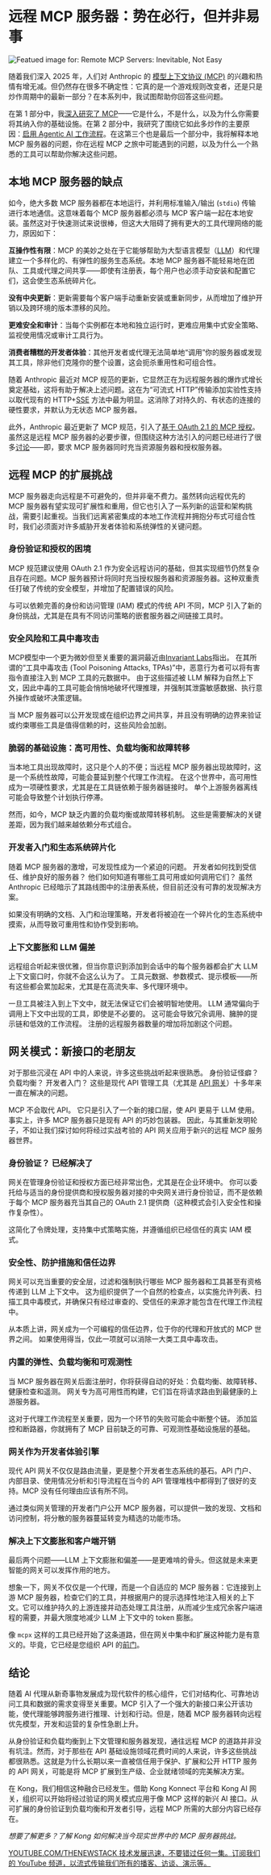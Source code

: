 # 远程 MCP 服务器：势在必行，但并非易事

![Featued image for: Remote MCP Servers: Inevitable, Not Easy](https://cdn.thenewstack.io/media/2025/05/b5587e00-remote-mcp-servers-1024x576.jpg)

随着我们深入 2025 年，人们对 Anthropic 的 [模型上下文协议 (MCP)](https://thenewstack.io/model-context-protocol-a-primer-for-the-developers/) 的兴趣和热情有增无减。但仍然存在很多不确定性：它真的是一个游戏规则改变者，还是只是炒作周期中的最新一部分？在本系列中，我试图帮助你回答这些问题。

在第 1 部分中，我[深入研究了 MCP](https://thenewstack.io/what-is-mcp-game-changer-or-just-more-hype)——它是什么，不是什么，以及为什么你需要将其纳入你的基础设施。在第 2 部分中，我研究了围绕它如此多炒作的主要原因：[启用 Agentic AI 工作流程](https://thenewstack.io/how-mcp-enables-agentic-ai-workflows/)。在这第三个也是最后一个部分中，我将解释本地 MCP 服务器的问题，你在远程 MCP 之旅中可能遇到的问题，以及为什么一个熟悉的工具可以帮助你解决这些问题。

## 本地 MCP 服务器的缺点

如今，绝大多数 MCP 服务器都在本地运行，并利用标准输入/输出 (`stdio`) 传输进行本地通信。这意味着每个 MCP 服务器都必须与 MCP 客户端一起在本地安装。虽然这对于快速测试来说很棒，但这大大阻碍了拥有更大的工具代理网络的能力，原因如下：

**互操作性有限**：MCP 的美妙之处在于它能够帮助为大型语言模型（[LLM](https://thenewstack.io/what-is-a-large-language-model/)）和代理建立一个多样化的、有弹性的服务生态系统。本地 MCP 服务器不能轻易地在团队、工具或代理之间共享——即使有注册表，每个用户也必须手动安装和配置它们，这会使生态系统碎片化。

**没有中央更新**：更新需要每个客户端手动重新安装或重新同步，从而增加了维护开销以及跨环境的版本漂移的风险。

**更难安全和审计**：当每个实例都在本地和独立运行时，更难应用集中式安全策略、监视使用情况或审计工具行为。

**消费者糟糕的开发者体验**：其他开发者或代理无法简单地“调用”你的服务器或发现其工具，除非他们克隆你的整个设置，这会扼杀重用性和可组合性。

随着 Anthropic 最近对 MCP 规范的更新，它显然正在为远程服务器的爆炸式增长奠定基础，这将有助于解决上述问题。这在为“可流式 HTTP”传输添加实验性支持以取代现有的 HTTP+[SSE](https://modelcontextprotocol.io/docs/concepts/transports#server-sent-events-sse) 方法中最为明显。这消除了对持久的、有状态的连接的硬性要求，并默认为无状态 MCP 服务器。

此外，Anthropic 最近更新了 MCP 规范，引入了[基于 OAuth 2.1 的 MCP 授权](https://modelcontextprotocol.io/specification/2025-03-26)。虽然这是远程 MCP 服务器的必要步骤，但围绕这种方法引入的问题已经进行了很多[讨论](https://github.com/modelcontextprotocol/modelcontextprotocol/issues/205)——即，要求 MCP 服务器同时充当资源服务器和授权服务器。

## 远程 MCP 的扩展挑战

MCP 服务器走向远程是不可避免的，但并非毫不费力。虽然转向远程优先的 MCP 服务器有望实现可扩展性和重用，但它也引入了一系列新的运营和架构挑战，需要引起重视。当我们远离紧密集成的本地工作流程并拥抱分布式可组合性时，我们必须面对许多威胁开发者体验和系统弹性的关键问题。

### 身份验证和授权的困境

MCP 规范建议使用 OAuth 2.1 作为安全远程访问的基础，但其实现细节仍然复杂且存在问题。MCP 服务器预计将同时充当授权服务器和资源服务器。这种双重责任打破了传统的安全模型，并增加了配置错误的风险。

与可以依赖完善的身份和访问管理 (IAM) 模式的传统 API 不同，MCP 引入了新的身份挑战，尤其是在具有不同访问策略的嵌套服务器之间链接工具时。

### 安全风险和工具中毒攻击
MCP模型中一个更为微妙但至关重要的漏洞最近由[Invariant Labs](https://invariantlabs.ai/blog/mcp-security-notification-tool-poisoning-attacks)指出。 在其所谓的“工具中毒攻击 (Tool Poisoning Attacks, TPAs)”中，恶意行为者可以将有害指令直接注入到 MCP 工具的元数据中。 由于这些描述被 LLM 解释为自然上下文，因此中毒的工具可能会悄悄地破坏代理推理，并强制其泄露敏感数据、执行意外操作或破坏决策逻辑。

当 MCP 服务器可以公开发现或在组织边界之间共享，并且没有明确的边界来验证或约束哪些工具是值得信赖的时，这些风险会加剧。

### 脆弱的基础设施：高可用性、负载均衡和故障转移

当本地工具出现故障时，这只是个人的不便；当远程 MCP 服务器出现故障时，这是一个系统性故障，可能会蔓延到整个代理工作流程。 在这个世界中，高可用性成为一项硬性要求，尤其是在工具链依赖于服务器链接时。 单个上游服务器离线可能会导致整个计划执行停滞。

然而，如今，MCP 缺乏内置的负载均衡或故障转移机制。 这些是需要解决的关键差距，因为我们越来越依赖分布式组合。

### 开发者入门和生态系统碎片化

随着 MCP 服务器的激增，可发现性成为一个紧迫的问题。 开发者如何找到受信任、维护良好的服务器？ 他们如何知道有哪些工具可用或如何调用它们？ 虽然 Anthropic 已经暗示了其路线图中的注册表系统，但目前还没有可靠的发现解决方案。

如果没有明确的文档、入门和治理策略，开发者将被迫在一个碎片化的生态系统中摸索，从而导致可重用性和协作受到影响。

### 上下文膨胀和 LLM 偏差

远程组合听起来很优雅，但当你意识到添加到会话中的每个服务器都会扩大 LLM 上下文窗口时，你就不会这么认为了。 工具元数据、参数模式、提示模板——所有这些都会累加起来，尤其是在高流失率、多代理环境中。

一旦工具被注入到上下文中，就无法保证它们会被明智地使用。 LLM 通常偏向于调用上下文中出现的工具，即使是不必要的。 这可能会导致冗余调用、臃肿的提示链和低效的工作流程。 注册的远程服务器数量的增加将加剧这个问题。

## 网关模式：新接口的老朋友

对于那些沉浸在 API 中的人来说，许多这些挑战听起来很熟悉。 身份验证怪癖？ 负载均衡？ 开发者入门？ 这些是现代 API 管理工具（尤其是 [API 网关](https://thenewstack.io/ai-gateways-vs-api-gateways-whats-the-difference/)）十多年来一直在解决的问题。

MCP 不会取代 API。 它只是引入了一个新的接口层，使 API 更易于 LLM 使用。 事实上，许多 MCP 服务器只是现有 API 的巧妙包装器。 因此，与其重新发明轮子，不如让我们探讨如何将经过实战考验的 API 网关应用于新兴的远程 MCP 服务器世界。

### 身份验证？ 已经解决了

网关在管理身份验证和授权方面已经非常出色，尤其是在企业环境中。 你可以委托给与适当的身份提供商和授权服务器对接的中央网关进行身份验证，而不是依赖于每个 MCP 服务器充当其自己的 OAuth 2.1 提供商（这种模式会引入安全性和操作复杂性）。

这简化了令牌处理，支持集中式策略实施，并遵循组织已经信任的真实 IAM 模式。

### 安全性、防护措施和信任边界

网关可以充当重要的安全层，过滤和强制执行哪些 MCP 服务器和工具甚至有资格传递到 LLM 上下文中。 这为组织提供了一个自然的检查点，以实施允许列表、扫描工具中毒模式，并确保只有经过审查的、受信任的来源才能包含在代理工作流程中。

从本质上讲，网关成为一个可编程的信任边界，位于你的代理和开放式的 MCP 世界之间。 如果使用得当，仅此一项就可以消除一大类工具中毒攻击。

### 内置的弹性、负载均衡和可观测性

当 MCP 服务器在网关后面注册时，你将获得自动的好处：负载均衡、故障转移、健康检查和遥测。 网关专为高可用性而构建，它们旨在将请求路由到最健康的上游服务器。

这对于代理工作流程至关重要，因为一个环节的失败可能会中断整个链。 添加监控和断路器，你就拥有了 MCP 目前缺乏的可靠、可观测性基础设施层的基础。

### 网关作为开发者体验引擎
现代 API 网关不仅仅是路由流量，更是整个开发者生态系统的基石。API 门户、内部目录、使用情况分析和引导流程在当今的 API 管理堆栈中都得到了很好的支持。MCP 没有任何理由应该有所不同。

通过类似网关管理的开发者门户公开 MCP 服务器，可以提供一致的发现、文档和访问控制，将分散的服务器蔓延转变为精选的功能市场。

### 解决上下文膨胀和客户端开销

最后两个问题——LLM 上下文膨胀和偏差——是更难啃的骨头。但这就是未来更智能的网关可以发挥作用的地方。

想象一下，网关不仅仅是一个代理，而是一个自适应的 MCP 服务器：它连接到上游 MCP 服务器，检查它们的工具，并根据用户的提示选择性地注入相关的上下文。它可以维护持久的上游连接并动态处理工具注册，从而减少生成冗余客户端进程的需要，并最大限度地减少 LLM 上下文中的 token 膨胀。

像 `mcpx` 这样的工具已经开始了这条道路，但在网关中集中和扩展这种能力是有意义的。毕竟，它已经是您组织 API 的[前门](https://thenewstack.io/api-gateway-checklist-how-strong-is-your-apis-front-door/)。

## 结论

随着 AI 代理从新奇事物发展成为现代软件的核心组件，它们对结构化、可靠地访问工具和数据的需求变得至关重要。MCP 引入了一个强大的新接口来公开该功能，使代理能够跨服务进行推理、计划和行动。但是，随着 MCP 服务器转向远程优先模型，开发和运营的复杂性急剧上升。

从身份验证和负载均衡到上下文管理和服务器发现，通往远程 MCP 的道路并非没有坑洼。然而，对于那些在 API 基础设施领域花费时间的人来说，许多这些挑战都很熟悉。这就是为什么长期以来一直被信任用于保护、扩展和公开 HTTP 服务的 API 网关，可能是将 MCP 扩展到生产级、企业就绪领域的完美解决方案。

在 Kong，我们相信这种融合已经发生。借助 Kong Konnect 平台和 Kong AI 网关，组织可以开始将经过验证的网关模式应用于像 MCP 这样的新兴 AI 接口。从可扩展的身份验证到负载均衡和开发者引导，远程 MCP 所需的大部分内容已经存在。

*想要了解更多？了解 Kong 如何解决当今现实世界中的 MCP 服务器挑战。*

[
YOUTUBE.COM/THENEWSTACK
技术发展迅速，不要错过任何一集。订阅我们的 YouTube
频道，以流式传输我们所有的播客、访谈、演示等。
](https://youtube.com/thenewstack?sub_confirmation=1)